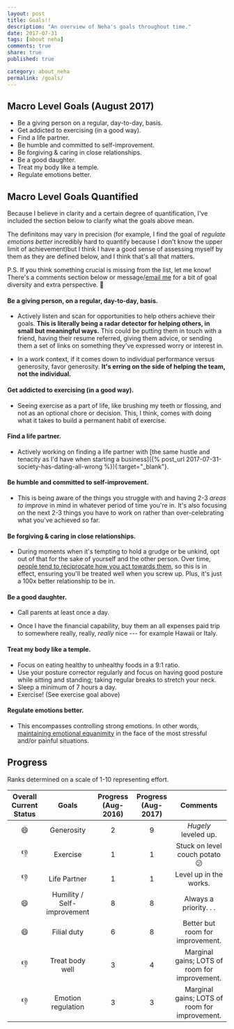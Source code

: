 ```yaml
---
layout: post
title: Goals!!
description: "An overview of Neha's goals throughout time."
date: 2017-07-31
tags: [about neha]
comments: true
share: true
published: true

category: about_neha
permalink: /goals/
---
```


## Macro Level Goals (August 2017)

* Be a giving person on a regular, day-to-day, basis.
* Get addicted to exercising (in a good way).
* Find a life partner.
* Be humble and committed to self-improvement.
* Be forgiving & caring in close relationships.
* Be a good daughter.
* Treat my body like a temple. 
* Regulate emotions better.

## Macro Level Goals Quantified

Because I believe in clarity and a certain degree of quantification, I've included the section below to clarify what the goals above mean. 

The definitons may vary in precision (for example, I find the goal of _regulate emotions better_ incredibly hard to quantify because I don't know the upper limit of achievement)but I think I have a good sense of assessing myself by them as they are defined below, and I think that's all that matters. 

P.S. If you think something crucial is missing from the list, let me know! There's a comments section below or message/[email me](mailto:neha@nehakay.com) for a bit of goal diversity and extra perspective. 🙂 

#### Be a giving person, on a regular, day-to-day, basis.

* Actively listen and scan for opportunities to help others achieve their goals. __This is literally being a radar detector for helping others, in small but meaningful ways.__ This could be putting them in touch with a friend, having their resume referred, giving them advice, or sending them a set of links on something they've expressed worry or interest in. 

* In a work context, if it comes down to individual performance versus generosity, favor generosity. __It's erring on the side of helping the team, not the individual.__

#### Get addicted to exercising (in a good way).

* Seeing exercise as a part of life, like brushing my teeth or flossing, and not as an optional chore or decision. This, I think, comes with doing what it takes to build a permanent habit of exercise. 

#### Find a life partner.

* Actively working on finding a life partner with [the same hustle and tenacity as I'd have when starting a business]({% post_url 2017-07-31-society-has-dating-all-wrong %}){:target="_blank"}.

#### Be humble and committed to self-improvement.

* This is being aware of the things you struggle with and having 2-3 _areas to improve_ in mind in whatever period of time you're in. It's also focusing on the next 2-3 things you have to work on rather than over-celebrating what you've achieved so far. 

#### Be forgiving & caring in close relationships.

* During moments when it's tempting to hold a grudge or be unkind, opt out of that for the sake of yourself and the other person. Over time, <a href="http://www.nehakay.com/life/life-perspective#people-are-not-immutably-bad" target="_blank">people tend to reciprocate how you act towards them</a>, so this is in effect, ensuring you'll be treated well when you screw up. Plus, it's just a 100x better relationship to be in. 

#### Be a good daughter.

* Call parents at least once a day.

* Once I have the financial capability, buy them an all expenses paid trip to somewhere really, really, _really_ nice --- for example Hawaii or Italy.

#### Treat my body like a temple. 

* Focus on eating healthy to unhealthy foods in a 9:1 ratio.
* Use your posture corrector regularly and focus on having good posture while sitting and standing; taking regular breaks to stretch your neck.
* Sleep a minimum of 7 hours a day.
* Exercise! (See exercise goal above)

#### Regulate emotions better.

* This encompasses controlling strong emotions. In other words, <a href="http://www.nehakay.com/life/quotes#on-emotions" target="_blank">maintaining emotional equanimity</a> in the face of the most stressful and/or painful situations. 

## Progress

Ranks determined on a scale of 1-10 representing effort.

| Overall Current Status | Goals | Progress (Aug-2016) | Progress (Aug-2017) | Comments |
| :------: | :------: | :------: | :------: | :------: |
| 😄 | Generosity   | 2 | 9 | *Hugely* leveled up. |
| 👎 | Exercise | 1 | 1 | Stuck on level couch potato 😕 |
| 👎 | Life Partner    | 1 | 1 | Level up in the works. |
| 😄 | Humility / Self-improvement | 8 | 8 | Always a priority. . . |
| 😄 | Filial duty  | 6 | 8 | Better but room for improvement. |
| 👎 | Treat body well    | 3 | 4 | Marginal gains; LOTS of room for improvement. |
| 👎 | Emotion regulation    | 3 | 3 | Marginal gains; LOTS of room for improvement. |

